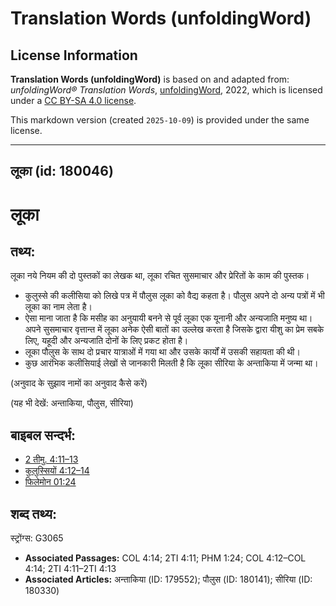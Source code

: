# Translation Words (unfoldingWord)

## License Information

**Translation Words (unfoldingWord)** is based on and adapted from: _unfoldingWord® Translation Words_, [unfoldingWord](https://unfoldingword.org/utw), 2022, which is licensed under a [CC BY-SA 4.0 license](https://creativecommons.org/licenses/by-sa/4.0/legalcode.en).

This markdown version (created `2025-10-09`) is provided under the same license.



--------------------------------

## लूका (id: 180046)

लूका
====

तथ्य:
-----

लूका नये नियम की दो पुस्तकों का लेखक था, लूका रचित सुसमाचार और प्रेरितों के काम की पुस्तक।

* कुलुस्से की कलीसिया को लिखे पत्र में पौलुस लूका को वैद्य कहता है। पौलुस अपने दो अन्य पत्रों में भी लूका का नाम लेता है।
* ऐसा माना जाता है कि मसीह का अनुयायी बनने से पूर्व लूका एक यूनानी और अन्यजाति मनुष्य था। अपने सुसमाचार वृत्तान्त में लूका अनेक ऐसी बातों का उल्लेख करता है जिसके द्वारा यीशु का प्रेम सबके लिए, यहूदी और अन्यजाति दोनों के लिए प्रकट होता है।
* लूका पौलुस के साथ दो प्रचार यात्राओं में गया था और उसके कार्यों में उसकी सहायता की थी।
* कुछ आरंभिक कलीसियाई लेखों से जानकारी मिलती है कि लूका सीरिया के अन्ताकिया में जन्मा था।

(अनुवाद के सुझाव नामों का अनुवाद कैसे करें)

(यह भी देखें: अन्ताकिया, पौलुस, सीरिया)

बाइबल सन्दर्भ:
--------------

* [2 तीमु. 4:11–13](https://ref.ly/2Tim0:0)
* [कुलुस्सियों 4:12–14](https://ref.ly/Col4:12-Col4:14)
* [फिलेमोन 01:24](https://ref.ly/Phlm1:24)

शब्द तथ्य:
----------

स्ट्रोंग्स: G3065

* **Associated Passages:** COL 4:14; 2TI 4:11; PHM 1:24; COL 4:12–COL 4:14; 2TI 4:11–2TI 4:13
* **Associated Articles:** अन्ताकिया (ID: 179552); पौलुस (ID: 180141); सीरिया (ID: 180330)

